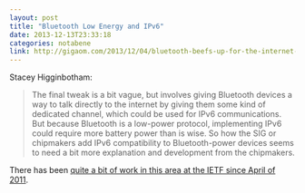 ```yaml
---
layout: post
title: "Bluetooth Low Energy and IPv6"
date: 2013-12-13T23:33:18
categories: notabene
link: http://gigaom.com/2013/12/04/bluetooth-beefs-up-for-the-internet-of-things/
---
```


Stacey Higginbotham:

> The final tweak is a bit vague, but involves giving Bluetooth devices a way to talk directly to the internet by giving them some kind of dedicated channel, which could be used for IPv6 communications. But because Bluetooth is a low-power protocol, implementing IPv6 could require more battery power than is wise. So how the SIG or chipmakers add IPv6 compatibility to Bluetooth-power devices seems to need a bit more explanation and development from the chipmakers.

There has been [quite a bit of work in this area at the IETF since April of 2011][ln2].

[ln2]: http://tools.ietf.org/html/draft-patil-6lowpan-v6over-btle
